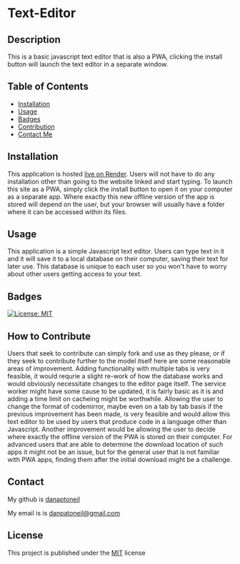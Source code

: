 # Text-Editor

## Description
This is a basic javascript text editor that is also a PWA, clicking the install button will launch the text editor in a separate window.

## Table of Contents

  - [Installation](#installation)
  - [Usage](#usage)
  - [Badges](#badges)
  - [Contribution](#contribution)
  - [Contact Me](#contact)

  ## Installation
  This application is hosted [live on Render](https://jate-by-dan-oneil.onrender.com/). Users will not have to do any installation other than going to the website linked and start typing. To launch this site as a PWA, simply click the install button to open it on your computer as a separate app. Where exactly this new offline version of the app is stored will depend on the user, but your browser will usually have a folder where it can be accessed within its files.

  ## Usage
  This application is a simple Javascript text editor. Users can type text in it and it will save it to a local database on their computer, saving their text for later use. This database is unique to each user so you won't have to worry about other users getting access to your text.

  ## Badges
  [![License: MIT](https://img.shields.io/badge/License-MIT-yellow.svg)](https://opensource.org/licenses/MIT)

  ## How to Contribute
  Users that seek to contribute can simply fork and use as they please, or if they seek to contribute further to the model itself here are some reasonable areas of improvement. Adding functionality with multiple tabs is very feasible, it would requrie a slight re-work of how the database works and would obviously necessitate changes to the editor page itself. The service worker might have some cause to be updated, it is fairly basic as it is and adding a time limit on cacheing might be worthwhile. Allowing the user to change the format of codemirror, maybe even on a tab by tab basis if the previous improvement has been made, is very feasible and would allow this text editor to be used by users that produce code in a language other than Javascript. Another improvement would be allowing the user to decide where exactly the offline version of the PWA is stored on their computer. For advanced users that are able to determine the download location of such apps it might not be an issue, but for the general user that is not familiar with PWA apps, finding them after the initial download might be a challenge.

  ## Contact
  My github is [danaptoneil](https://github.com/danaptoneil)

   My email is is danpatoneil@gmail.com

  ## License
  This project is published under the [MIT](https://opensource.org/licenses/MIT) license
